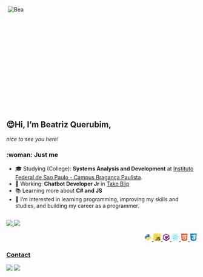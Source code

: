 <div><img align="right" height="300" width="500" alt="Bea" src="https://user-images.githubusercontent.com/88171648/150375410-862cd0cc-f020-45dd-a509-59e93c28bc50.jpg " />
</div>

## 😍Hi, I’m Beatriz Querubim, 
*nice to see you here!*
<h3> :woman: Just me </h3>

- 🎓 Studying (College): **Systems Analysis and Development** at <a href="https://bra.ifsp.edu.br/"> Instituto Federal de Sao Paulo - Campus Bragança Paulista</a>.
- 💼 Working:  **Chatbot Developer Jr** in <a href="https://www.take.net/">Take Blip</a>
- 📚 Learning more about **C# and JS**
- 👀 I’m interested in learning programming, improving my skills and studies, and building my career as a programmer. 
 ##
   
   <div align="left">
  <a href="https://github.com/Bea-Querubim">
  <img height="160cm" src="https://github-readme-stats.vercel.app/api?username=Bea-Querubim&show_icons=true&theme=midnight-purple&include_all_commits=true&count_private=true"/>
  <img height="160cm" src="https://github-readme-stats.vercel.app/api/top-langs/?username=Bea-Querubim&layout=compact&langs_count=7&theme=midnight-purple"/>
</div>
  
  <div style="display: inline_block" align="right"><br>
  <img alt="Python" height="20" width="20" src="https://raw.githubusercontent.com/devicons/devicon/master/icons/python/python-original.svg">
  <img alt="Javascript" height="20" width="20" src="https://raw.githubusercontent.com/devicons/devicon/master/icons/javascript/javascript-original.svg">
  <img alt="Csharp" height="20" width="20" src="https://raw.githubusercontent.com/devicons/devicon/master/icons/csharp/csharp-original.svg">
  <img alt="React" height="20" width="20" src="https://raw.githubusercontent.com/devicons/devicon/master/icons/react/react-original.svg">
  <img alt="Rafa-HTML" height="20" width="20" src="https://raw.githubusercontent.com/devicons/devicon/master/icons/html5/html5-original.svg">
  <img alt="Rafa-CSS" height="20" width="20" src="https://raw.githubusercontent.com/devicons/devicon/master/icons/css3/css3-original.svg">
  </div>
  
 <h3> Contact </h3> 
  

  <a href = "mailto:beatrizq.batista@outlook.com.br"><img src="https://img.shields.io/badge/Microsoft_Outlook-0078D4?style=for-the-badge&logo=microsoft-outlook&logoColor=white" target="_blank"></a> <a href="https://www.linkedin.com/in/beatriz-querubim-943840217" target="_blank"><img src="https://img.shields.io/badge/-LinkedIn-%230077B5?style=for-the-badge&logo=linkedin&logoColor=white" target="_blank"></a>
 </div>
